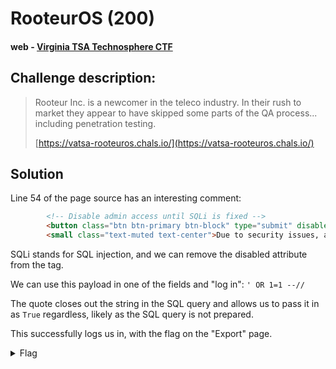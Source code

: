 # RooteurOS (200)
#### web - [Virginia TSA Technosphere CTF](../main.md)

## Challenge description:
> Rooteur Inc. is a newcomer in the teleco industry. In their rush to market they appear to have skipped some parts of the QA process... including penetration testing.
>
> [https://vatsa-rooteuros.chals.io/](https://vatsa-rooteuros.chals.io/)

## Solution
Line 54 of the page source has an interesting comment:
```html
        <!-- Disable admin access until SQLi is fixed -->
        <button class="btn btn-primary btn-block" type="submit" disabled>Log In</button>
        <small class="text-muted text-center">Due to security issues, admin panel access is currently disabled</small>
```
SQLi stands for SQL injection, and we can remove the disabled attribute from the tag.

We can use this payload in one of the fields and "log in": `' OR 1=1 --//`

The quote closes out the string in the SQL query and allows us to pass it in as `True` regardless, likely as the SQL query is not prepared.

This successfully logs us in, with the flag on the "Export" page.

<details> 
    <summary>Flag</summary>
flag{r00teur-1nj3ct10n}
</details>